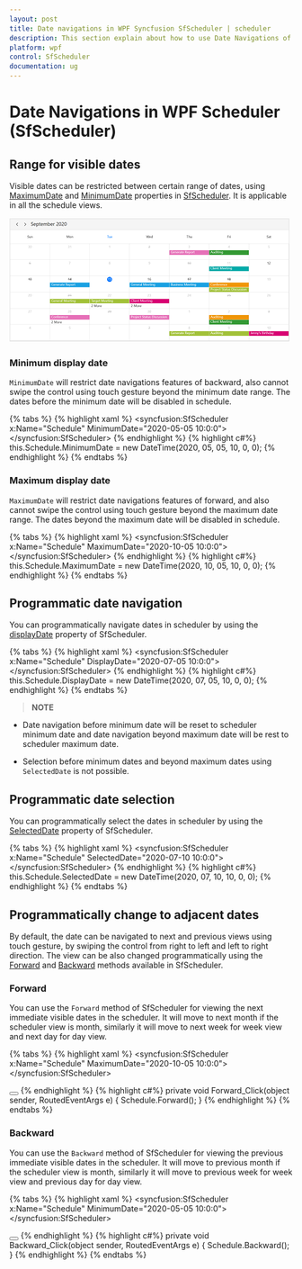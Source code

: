 ```yaml
---
layout: post
title: Date navigations in WPF Syncfusion SfScheduler | scheduler
description: This section explain about how to use Date Navigations of Syncfusion WPF Scheduler control and more details. 
platform: wpf
control: SfScheduler
documentation: ug
---
```


# Date Navigations in WPF Scheduler (SfScheduler)

## Range for visible dates
Visible dates can be restricted between certain range of dates, using [MaximumDate](https://help.syncfusion.com/cr/wpf/Syncfusion.UI.Xaml.Scheduler.SfScheduler.html#Syncfusion_UI_Xaml_Scheduler_SfScheduler_MaximumDate) and [MinimumDate](https://help.syncfusion.com/cr/wpf/Syncfusion.UI.Xaml.Scheduler.SfScheduler.html#Syncfusion_UI_Xaml_Scheduler_SfScheduler_MinimumDate) properties in [SfScheduler](https://help.syncfusion.com/cr/wpf/Syncfusion.UI.Xaml.Scheduler.SfScheduler.html). It is applicable in all the schedule views.

![DisableDates in  WPF Scheduler](DisableDates_Images/DisableDates-MonthView.png)

### Minimum display date
`MinimumDate` will restrict date navigations features of backward, also cannot swipe the control using touch gesture beyond the minimum date range. The dates before the minimum date will be disabled  in schedule.

{% tabs %}
{% highlight xaml %}
<syncfusion:SfScheduler x:Name="Schedule"
                        MinimumDate="2020-05-05 10:0:0">
</syncfusion:SfScheduler>
{% endhighlight %}
{% highlight c#%}
this.Schedule.MinimumDate = new DateTime(2020, 05, 05, 10, 0, 0);
{% endhighlight %}
{% endtabs %}

### Maximum display date
`MaximumDate` will restrict date navigations features of forward, and also cannot swipe the control using touch gesture beyond the maximum date range. The dates beyond the maximum date will be disabled  in schedule.

{% tabs %}
{% highlight xaml %}
<syncfusion:SfScheduler x:Name="Schedule"
                        MaximumDate="2020-10-05 10:0:0">
</syncfusion:SfScheduler>
{% endhighlight %}
{% highlight c#%}
this.Schedule.MaximumDate = new DateTime(2020, 10, 05, 10, 0, 0);
{% endhighlight %}
{% endtabs %}

## Programmatic date navigation
You can programmatically navigate dates in scheduler by using the [displayDate](https://help.syncfusion.com/cr/wpf/Syncfusion.UI.Xaml.Scheduler.SfScheduler.html#Syncfusion_UI_Xaml_Scheduler_SfScheduler_DisplayDate) property of SfScheduler.

{% tabs %}
{% highlight xaml %}
<syncfusion:SfScheduler x:Name="Schedule"
                        DisplayDate="2020-07-05 10:0:0">
</syncfusion:SfScheduler>
{% endhighlight %}
{% highlight c#%}
this.Schedule.DisplayDate = new DateTime(2020, 07, 05, 10, 0, 0);
{% endhighlight %}
{% endtabs %}

>**NOTE**

* Date navigation before minimum date will be reset to scheduler minimum date and date navigation beyond maximum date will be rest to scheduler maximum date.

* Selection before minimum dates and beyond maximum dates using `SelectedDate` is not possible.

## Programmatic date selection
You can programmatically select the dates in scheduler by using the [SelectedDate](https://help.syncfusion.com/cr/wpf/Syncfusion.UI.Xaml.Scheduler.SfScheduler.html#Syncfusion_UI_Xaml_Scheduler_SfScheduler_SelectedDate) property of SfScheduler.

{% tabs %}
{% highlight xaml %}
<syncfusion:SfScheduler x:Name="Schedule"
                        SelectedDate="2020-07-10 10:0:0">
</syncfusion:SfScheduler>
{% endhighlight %}
{% highlight c#%}
this.Schedule.SelectedDate = new DateTime(2020, 07, 10, 10, 0, 0);
{% endhighlight %}
{% endtabs %}

## Programmatically change to adjacent dates
By default, the date can be navigated to next and previous views using touch gesture, by swiping the control from right to left and left to right direction. The view can be also changed programmatically using the [Forward](https://help.syncfusion.com/cr/wpf/Syncfusion.UI.Xaml.Scheduler.SfScheduler.html#Syncfusion_UI_Xaml_Scheduler_SfScheduler_Forward) and [Backward](https://help.syncfusion.com/cr/wpf/Syncfusion.UI.Xaml.Scheduler.SfScheduler.html#Syncfusion_UI_Xaml_Scheduler_SfScheduler_Backward) methods available in SfScheduler.

### Forward
You can use the `Forward` method of SfScheduler for viewing the next immediate visible dates in the scheduler. It will move to next month if the scheduler view is month, similarly it will move to next week for week view and next day for day view.

{% tabs %}
{% highlight xaml %}
<syncfusion:SfScheduler x:Name="Schedule"
                        MaximumDate="2020-10-05 10:0:0">
</syncfusion:SfScheduler>

<Button x:Name="Forward"
        Content="fwd" 
        Click="Forward_Click">
</Button>
{% endhighlight %}
{% highlight c#%}
private void Forward_Click(object sender, RoutedEventArgs e)
{
    Schedule.Forward();
}
{% endhighlight %}
{% endtabs %}

### Backward
You can use the `Backward` method of SfScheduler for viewing the previous immediate visible dates in the scheduler. It will move to previous month if the scheduler view is month, similarly it will move to previous week for week view and previous day for day view.

{% tabs %}
{% highlight xaml %}
<syncfusion:SfScheduler x:Name="Schedule"
                        MinimumDate="2020-05-05 10:0:0">
</syncfusion:SfScheduler>

<Button x:Name="Backward"
        Content="bwd" 
        Click="Backward_Click">
</Button>
{% endhighlight %}
{% highlight c#%}
private void Backward_Click(object sender, RoutedEventArgs e)
{
    Schedule.Backward();
}
{% endhighlight %}
{% endtabs %}